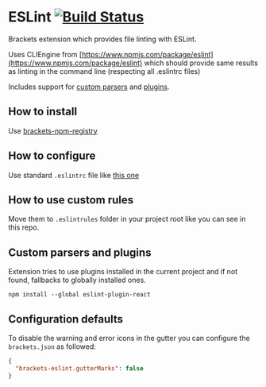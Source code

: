 # ESLint [![Build Status](https://travis-ci.org/zaggino/brackets-eslint.svg?branch=master)](https://travis-ci.org/zaggino/brackets-eslint)

Brackets extension which provides file linting with ESLint.

Uses CLIEngine from [https://www.npmjs.com/package/eslint](https://www.npmjs.com/package/eslint)
which should provide same results as linting in the command line (respecting all .eslintrc files)

Includes support for [custom parsers](#supported-parsers) and [plugins](#supported-plugins).

## How to install

Use [brackets-npm-registry](https://github.com/zaggino/brackets-npm-registry)

## How to configure

Use standard `.eslintrc` file like [this one](.eslintrc.js)

## How to use custom rules

Move them to `.eslintrules` folder in your project root like you can see in this repo.

## Custom parsers and plugins

Extension tries to use plugins installed in the current project and if not found, fallbacks to globally installed ones.

```
npm install --global eslint-plugin-react
```

## Configuration defaults

To disable the warning and error icons in the gutter you can configure the `brackets.json` as followed:

```JSON
{
  "brackets-eslint.gutterMarks": false
}
```
